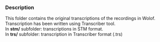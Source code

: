 ### Description
This folder contains the original transcriptions of the recordings in Wolof.    
Transcription has been written using Transcriber tool.    
In **stm/** subfolder: transcriptions in STM format.    
In **trs/** subfolder: transcription in Transcriber format (.trs)    
